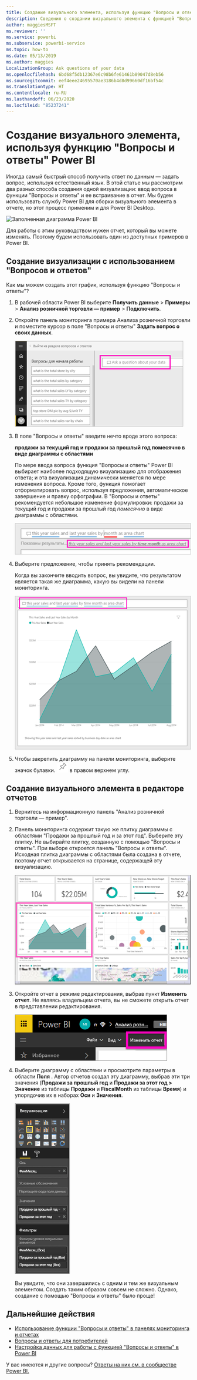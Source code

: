 ```yaml
---
title: Создание визуального элемента, используя функцию "Вопросы и ответы" Power BI
description: Сведения о создании визуального элемента с функцией "Вопросы и ответы" Power BI, используя пример Анализа розничной торговли
author: maggiesMSFT
ms.reviewer: ''
ms.service: powerbi
ms.subservice: powerbi-service
ms.topic: how-to
ms.date: 05/13/2019
ms.author: maggies
LocalizationGroup: Ask questions of your data
ms.openlocfilehash: 6bd68f5db12367e6c98b6fe61461b89047d8eb56
ms.sourcegitcommit: eef4eee24695570ae3186b4d8d99660df16bf54c
ms.translationtype: HT
ms.contentlocale: ru-RU
ms.lasthandoff: 06/23/2020
ms.locfileid: "85237241"
---
```

# <a name="create-a-visual-with-power-bi-qa"></a>Создание визуального элемента, используя функцию "Вопросы и ответы" Power BI

Иногда самый быстрый способ получить ответ по данным — задать вопрос, используя естественный язык.  В этой статье мы рассмотрим два разных способа создания одной визуализации: ввод вопроса в функции "Вопросы и ответы" и ее встраивание в отчет. Мы будем использовать службу Power BI для сборки визуального элемента в отчете, но этот процесс применим и для Power BI Desktop.

![Заполненная диаграмма Power BI](media/power-bi-visualization-introduction-to-q-and-a/power-bi-qna-create-visual.png)

Для работы с этим руководством нужен отчет, который вы можете изменять. Поэтому будем использовать один из доступных примеров в Power BI.

## <a name="create-a-visual-with-qa"></a>Создание визуализации с использованием "Вопросов и ответов"

Как мы можем создать этот график, используя функцию "Вопросы и ответы"?

1. В рабочей области Power BI выберите **Получить данные** \> **Примеры** \> **Анализ розничной торговли — пример** > **Подключить**.

1. Откройте панель мониторинга примера Анализа розничной торговли и поместите курсор в поле "Вопросы и ответы" **Задать вопрос о своих данных**.

    ![Поместите курсор в поле "Вопросы и ответы"](media/power-bi-visualization-introduction-to-q-and-a/power-bi-qna-cursor-in-qna-box.png)

2. В поле "Вопросы и ответы" введите нечто вроде этого вопроса:
   
    **продажи за текущий год и продажи за прошлый год помесячно в виде диаграммы с областями**
   
    По мере ввода вопроса функция "Вопросы и ответы" Power BI выбирает наиболее подходящую визуализацию для отображения ответа; и эта визуализация динамически меняется по мере изменения вопроса. Кроме того, функция помогает отформатировать вопрос, используя предложения, автоматическое завершение и правку орфографии. В "Вопросы и ответы" рекомендуется небольшое изменение формулировки: продажи за текущий год и продажи за прошлый год *помесячно* в виде диаграммы с областями.  

    ![Исправленная формулировка в поле "Вопросы и ответы"](media/power-bi-visualization-introduction-to-q-and-a/power-bi-qna-corrected-create-filled-chart.png)

4. Выберите предложение, чтобы принять рекомендации. 
   
   Когда вы закончите вводить вопрос, вы увидите, что результатом является такая же диаграмма, какую вы видели на панели мониторинга.
   
   ![Заполненная диаграмма с областями в "Вопросы и ответы"](media/power-bi-visualization-introduction-to-q-and-a/power-bi-qna-create-filled-chart.png)

4. Чтобы закрепить диаграмму на панели мониторинга, выберите значок булавки. ![Значок булавки](media/power-bi-visualization-introduction-to-q-and-a/pinnooutline.png) в правом верхнем углу.

## <a name="create-a-visual-in-the-report-editor"></a>Создание визуального элемента в редакторе отчетов

1. Вернитесь на информационную панель "Анализ розничной торговли — пример".
   
2. Панель мониторинга содержит такую же плитку диаграммы с областями "Продажи за прошлый год и за этот год".  Выберите эту плитку. Не выбирайте плитку, созданную с помощью "Вопросы и ответы". При выборе откроется панель "Вопросы и ответы". Исходная плитка диаграммы с областями была создана в отчете, поэтому отчет открывается на странице, содержащей эту визуализацию.

    ![Панель мониторинга "Анализ розничной торговли — пример"](media/power-bi-visualization-introduction-to-q-and-a/power-bi-dashboard.png)

1. Откройте отчет в режиме редактирования, выбрав пункт **Изменить отчет**.  Не являясь владельцем отчета, вы не сможете открыть отчет в представлении редактирования.
   
    ![Кнопка "Изменить отчет"](media/power-bi-visualization-introduction-to-q-and-a/power-bi-edit-report.png)
4. Выберите диаграмму с областями и просмотрите параметры в области **Поля** .  Автор отчетов создал эту диаграмму, выбрав эти три значения (**Продажи за прошлый год** и **Продажи за этот год > Значение** из таблицы **Продажи** и **FiscalMonth** из таблицы **Время**) и упорядочив их в наборах **Оси** и **Значения**.
   
    ![Панель визуализаций](media/power-bi-visualization-introduction-to-q-and-a/gnatutorial_3-new.png)

    Вы увидите, что они завершились с одним и тем же визуальным элементом. Создать таким образом совсем не сложно. Однако, создание с помощью "Вопросы и ответы" было проще!

## <a name="next-steps"></a>Дальнейшие действия

- [Использование функции "Вопросы и ответы" в панелях мониторинга и отчетах](power-bi-tutorial-q-and-a.md)  
- [Вопросы и ответы для потребителей](../consumer/end-user-q-and-a.md)
- [Настройка данных для работы с функцией "Вопросы и ответы" в Power BI](service-prepare-data-for-q-and-a.md)

У вас имеются и другие вопросы? [Ответы на них см. в сообществе Power BI.](https://community.powerbi.com/)
